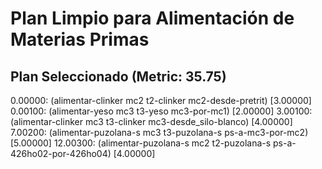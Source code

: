 # Plan Limpio para Alimentación de Materias Primas

## Plan Seleccionado (Metric: 35.75)

0.00000: (alimentar-clinker mc2 t2-clinker mc2-desde-pretrit) [3.00000]
0.00100: (alimentar-yeso mc3 t3-yeso mc3-por-mc1) [2.00000]
3.00100: (alimentar-clinker mc3 t3-clinker mc3-desde_silo-blanco) [4.00000]
7.00200: (alimentar-puzolana-s mc3 t3-puzolana-s ps-a-mc3-por-mc2) [5.00000]
12.00300: (alimentar-puzolana-s mc2 t2-puzolana-s ps-a-426ho02-por-426ho04) [4.00000]